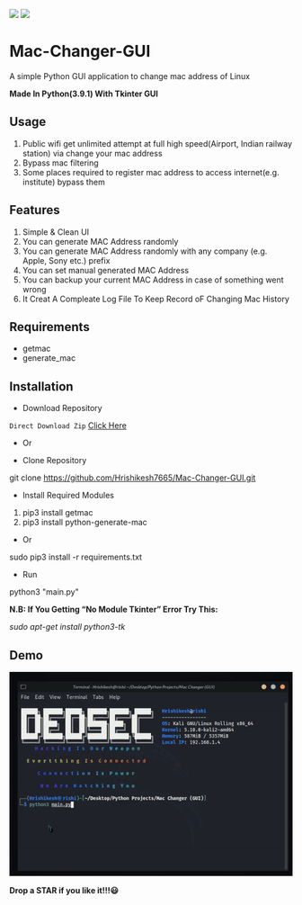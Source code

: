 [![](https://ForTheBadge.com/images/badges/made-with-python.svg)](https://www.python.org/)
[![](https://img.shields.io/badge/Supported%20OS-Linux-green.svg)](https://www.linux.org/pages/download/)


# Mac-Changer-GUI
A simple Python GUI application to change mac address of Linux

**Made In Python(3.9.1) With Tkinter GUI**

## Usage

1. Public wifi get unlimited attempt at full high speed(Airport, Indian railway station) via change your mac address
2. Bypass mac filtering
3. Some places required to register mac address to access internet(e.g. institute) bypass them


## Features 

1. Simple & Clean UI
2. You can generate MAC Address randomly
3. You can generate MAC Address randomly with any company (e.g. Apple, Sony etc.) prefix
4. You can set manual generated MAC Address
5. You can backup your current MAC Address in case of something went wrong
6. It Creat A Compleate Log File To Keep Record oF Changing Mac History


## Requirements

- getmac
- generate_mac


## Installation

- Download Repository

`Direct Download Zip` [Click Here](https://github.com/Hrishikesh7665/Mac-Changer-GUI/archive/main.zip)

- Or

- Clone Repository

git clone https://github.com/Hrishikesh7665/Mac-Changer-GUI.git

- Install Required Modules

1. pip3 install getmac
2. pip3 install python-generate-mac

- Or

sudo pip3 install -r requirements.txt

- Run

python3 "main.py"


**N.B: If You Getting “No Module Tkinter” Error Try This:**

*sudo apt-get install python3-tk*


## Demo

![](Demo/demo.gif)


**Drop a STAR if you like it!!!😃**
